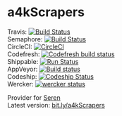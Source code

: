 # a4kScrapers
Travis: [![Build Status](https://travis-ci.com/newt-sc/a4kScrapers.svg?branch=master)](https://travis-ci.com/newt-sc/a4kScrapers)  
Semaphore: [![Build Status](https://semaphoreci.com/api/v1/newt-sc/a4kscrapers/branches/master/badge.svg)](https://semaphoreci.com/newt-sc/a4kscrapers)  
CircleCI: [![CircleCI](https://circleci.com/gh/newt-sc/a4kScrapers.svg?style=svg)](https://circleci.com/gh/newt-sc/a4kScrapers)  
Codefresh: [![Codefresh build status]( https://g.codefresh.io/api/badges/pipeline/newt-sc/newt-sc%2Fa4kScrapers%2Fa4kScrapers?branch=master&key=eyJhbGciOiJIUzI1NiJ9.NWM3YWFlOGFhNmQ2MDExNTdmZmM1N2M2.jq7DcvOImjNXgcA-hCGmqo7_TPqgyOe-MyfvLw2DazA&type=cf-1)]( https://g.codefresh.io/pipelines/a4kScrapers/builds?repoOwner=newt-sc&repoName=a4kScrapers&serviceName=newt-sc%2Fa4kScrapers&filter=trigger:build~Build;branch:master;pipeline:5c7ab049a9cdc900e65be506~a4kScrapers)  
Shippable: [![Run Status](https://api.shippable.com/projects/5c7ab3b6867d9e0700f6fa64/badge?branch=master)]()  
AppVeyor: [![Build status](https://ci.appveyor.com/api/projects/status/kdm6f2xk4s36ytpo?svg=true)](https://ci.appveyor.com/project/newt-sc/a4kScrapers)  
Codeship: [![Codeship Status](https://app.codeship.com/projects/a9879000-09ea-0137-e503-4277cc15dde1/status?branch=master)](https://app.codeship.com/projects/326157)  
Wercker: [![wercker status](https://app.wercker.com/status/3edd14e027f559dac94fc344cfb64733/s/master "wercker status")](https://app.wercker.com/project/byKey/3edd14e027f559dac94fc344cfb64733)  

Provider for [Seren](https://github.com/nixgates/plugin.video.seren)  
Latest version: [bit.ly/a4kScrapers](https://bit.ly/a4kScrapers)
